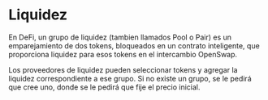 # Liquidez

En DeFi, un grupo de liquidez (tambien llamados Pool o Pair) es un emparejamiento de dos tokens, bloqueados en un contrato inteligente, que proporciona liquidez para esos tokens en el intercambio OpenSwap.&#x20;

Los proveedores de liquidez pueden seleccionar tokens y agregar la liquidez correspondiente a ese grupo. Si no existe un grupo, se le pedirá que cree uno, donde se le pedirá que fije el precio inicial.
